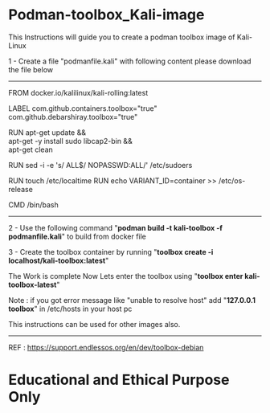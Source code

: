 # Podman-toolbox_Kali-image
This Instructions will guide you to create a podman toolbox image of Kali-Linux

1 - Create a file "podmanfile.kali" with following content
please download the file below 
*************************************************************
FROM docker.io/kalilinux/kali-rolling:latest

LABEL com.github.containers.toolbox="true" \
      com.github.debarshiray.toolbox="true"

RUN apt-get update && \
    apt-get -y install sudo libcap2-bin && \
    apt-get clean

RUN sed -i -e 's/ ALL$/ NOPASSWD:ALL/' /etc/sudoers

RUN touch /etc/localtime
RUN echo VARIANT_ID=container >> /etc/os-release

CMD /bin/bash
******************************************************************

2 - Use the following command "**podman build -t kali-toolbox -f podmanfile.kali**" to build from docker file

3 - Create the toolbox container by running "**toolbox create -i localhost/kali-toolbox:latest**"

The Work is complete
Now Lets enter the toolbox using "**toolbox enter kali-toolbox-latest**"

Note : if you got error message like "unable to resolve host" add "**127.0.0.1    toolbox**" in /etc/hosts in your host pc

This instructions can be used for other images also.
************************************************************************



REF : https://support.endlessos.org/en/dev/toolbox-debian

# Educational and Ethical Purpose Only

